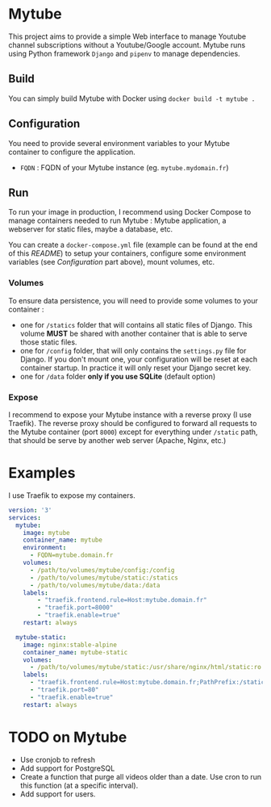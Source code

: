 # Mytube

This project aims to provide a simple Web interface to manage Youtube channel subscriptions without a Youtube/Google account. Mytube runs using Python framework `Django` and `pipenv` to manage dependencies.

## Build

You can simply build Mytube with Docker using `docker build -t mytube .`

## Configuration

You need to provide several environment variables to your Mytube container to configure the application.
- `FQDN` : FQDN of your Mytube instance (eg. `mytube.mydomain.fr`)

## Run

To run your image in production, I recommend using Docker Compose to manage containers needed to run Mytube : Mytube application, a webserver for static files, maybe a database, etc.

You can create a `docker-compose.yml` file (example can be found at the end of this *README*) to setup your containers, configure some environment variables (see *Configuration* part above), mount volumes, etc.

### Volumes

To ensure data persistence, you will need to provide some volumes to your container :
- one for `/statics` folder that will contains all static files of Django. This volume **MUST** be shared with another container that is able to serve those static files.
- one for `/config` folder, that will only contains the `settings.py` file for Django. If you don't mount one, your configuration will be reset at each container startup. In practice it will only reset your Django secret key.
- one for `/data` folder **only if you use SQLite** (default option)

### Expose

I recommend to expose your Mytube instance with a reverse proxy (I use Traefik). The reverse proxy should be configured to forward all requests to the Mytube container (port `8000`) except for everything under `/static` path, that should be serve by another web server (Apache, Nginx, etc.)

# Examples

I use Traefik to expose my containers.

```yml
version: '3'
services:
  mytube:
    image: mytube
    container_name: mytube
    environment:
      - FQDN=mytube.domain.fr
    volumes:
      - /path/to/volumes/mytube/config:/config
      - /path/to/volumes/mytube/static:/statics
      - /path/to/volumes/mytube/data:/data
    labels:
        - "traefik.frontend.rule=Host:mytube.domain.fr"
        - "traefik.port=8000"
        - "traefik.enable=true"
    restart: always

  mytube-static:
    image: nginx:stable-alpine
    container_name: mytube-static
    volumes:
      - /path/to/volumes/mytube/static:/usr/share/nginx/html/static:ro
    labels:
      - "traefik.frontend.rule=Host:mytube.domain.fr;PathPrefix:/static"
      - "traefik.port=80"
      - "traefik.enable=true"
    restart: always
```

# TODO on Mytube
- Use cronjob to refresh
- Add support for PostgreSQL
- Create a function that purge all videos older than a date. Use cron to run this function (at a specific interval).
- Add support for users.
